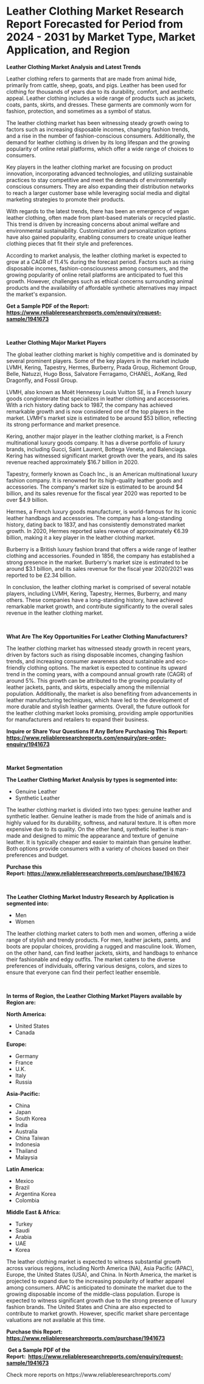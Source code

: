 <p><h1>Leather Clothing Market Research Report Forecasted for Period from 2024 -  2031 by Market Type, Market Application, and Region</h1></p><p><strong>Leather Clothing Market Analysis and Latest Trends</strong></p>
<p><p>Leather clothing refers to garments that are made from animal hide, primarily from cattle, sheep, goats, and pigs. Leather has been used for clothing for thousands of years due to its durability, comfort, and aesthetic appeal. Leather clothing includes a wide range of products such as jackets, coats, pants, skirts, and dresses. These garments are commonly worn for fashion, protection, and sometimes as a symbol of status.</p><p>The leather clothing market has been witnessing steady growth owing to factors such as increasing disposable incomes, changing fashion trends, and a rise in the number of fashion-conscious consumers. Additionally, the demand for leather clothing is driven by its long lifespan and the growing popularity of online retail platforms, which offer a wide range of choices to consumers.</p><p>Key players in the leather clothing market are focusing on product innovation, incorporating advanced technologies, and utilizing sustainable practices to stay competitive and meet the demands of environmentally conscious consumers. They are also expanding their distribution networks to reach a larger customer base while leveraging social media and digital marketing strategies to promote their products.</p><p>With regards to the latest trends, there has been an emergence of vegan leather clothing, often made from plant-based materials or recycled plastic. This trend is driven by increasing concerns about animal welfare and environmental sustainability. Customization and personalization options have also gained popularity, enabling consumers to create unique leather clothing pieces that fit their style and preferences.</p><p>According to market analysis, the leather clothing market is expected to grow at a CAGR of 11.4% during the forecast period. Factors such as rising disposable incomes, fashion-consciousness among consumers, and the growing popularity of online retail platforms are anticipated to fuel this growth. However, challenges such as ethical concerns surrounding animal products and the availability of affordable synthetic alternatives may impact the market's expansion.</p></p>
<p><strong>Get a Sample PDF of the Report:&nbsp; <a href="https://www.reliableresearchreports.com/enquiry/request-sample/1941673">https://www.reliableresearchreports.com/enquiry/request-sample/1941673</a></strong></p>
<p>&nbsp;</p>
<p><strong>Leather Clothing Major Market Players</strong></p>
<p><p>The global leather clothing market is highly competitive and is dominated by several prominent players. Some of the key players in the market include LVMH, Kering, Tapestry, Hermes, Burberry, Prada Group, Richemont Group, Belle, Natuzzi, Hugo Boss, Salvatore Ferragamo, CHANEL, AoKang, Red Dragonfly, and Fossil Group.</p><p>LVMH, also known as Moët Hennessy Louis Vuitton SE, is a French luxury goods conglomerate that specializes in leather clothing and accessories. With a rich history dating back to 1987, the company has achieved remarkable growth and is now considered one of the top players in the market. LVMH's market size is estimated to be around $53 billion, reflecting its strong performance and market presence. </p><p>Kering, another major player in the leather clothing market, is a French multinational luxury goods company. It has a diverse portfolio of luxury brands, including Gucci, Saint Laurent, Bottega Veneta, and Balenciaga. Kering has witnessed significant market growth over the years, and its sales revenue reached approximately $16.7 billion in 2020.</p><p>Tapestry, formerly known as Coach Inc., is an American multinational luxury fashion company. It is renowned for its high-quality leather goods and accessories. The company's market size is estimated to be around $4 billion, and its sales revenue for the fiscal year 2020 was reported to be over $4.9 billion.</p><p>Hermes, a French luxury goods manufacturer, is world-famous for its iconic leather handbags and accessories. The company has a long-standing history, dating back to 1837, and has consistently demonstrated market growth. In 2020, Hermes reported sales revenue of approximately €6.39 billion, making it a key player in the leather clothing market.</p><p>Burberry is a British luxury fashion brand that offers a wide range of leather clothing and accessories. Founded in 1856, the company has established a strong presence in the market. Burberry's market size is estimated to be around $3.1 billion, and its sales revenue for the fiscal year 2020/2021 was reported to be £2.34 billion.</p><p>In conclusion, the leather clothing market is comprised of several notable players, including LVMH, Kering, Tapestry, Hermes, Burberry, and many others. These companies have a long-standing history, have achieved remarkable market growth, and contribute significantly to the overall sales revenue in the leather clothing market.</p></p>
<p>&nbsp;</p>
<p><strong>What Are The Key Opportunities For Leather Clothing Manufacturers?</strong></p>
<p><p>The leather clothing market has witnessed steady growth in recent years, driven by factors such as rising disposable incomes, changing fashion trends, and increasing consumer awareness about sustainable and eco-friendly clothing options. The market is expected to continue its upward trend in the coming years, with a compound annual growth rate (CAGR) of around 5%. This growth can be attributed to the growing popularity of leather jackets, pants, and skirts, especially among the millennial population. Additionally, the market is also benefiting from advancements in leather manufacturing techniques, which have led to the development of more durable and stylish leather garments. Overall, the future outlook for the leather clothing market looks promising, providing ample opportunities for manufacturers and retailers to expand their business.</p></p>
<p><strong>Inquire or Share Your Questions If Any Before Purchasing This Report: <a href="https://www.reliableresearchreports.com/enquiry/pre-order-enquiry/1941673">https://www.reliableresearchreports.com/enquiry/pre-order-enquiry/1941673</a></strong></p>
<p>&nbsp;</p>
<p><strong>Market Segmentation</strong></p>
<p><strong>The Leather Clothing Market Analysis by types is segmented into:</strong></p>
<p><ul><li>Genuine Leather</li><li>Synthetic Leather</li></ul></p>
<p><p>The leather clothing market is divided into two types: genuine leather and synthetic leather. Genuine leather is made from the hide of animals and is highly valued for its durability, softness, and natural texture. It is often more expensive due to its quality. On the other hand, synthetic leather is man-made and designed to mimic the appearance and texture of genuine leather. It is typically cheaper and easier to maintain than genuine leather. Both options provide consumers with a variety of choices based on their preferences and budget.</p></p>
<p><strong>Purchase this Report:&nbsp;<a href="https://www.reliableresearchreports.com/purchase/1941673">https://www.reliableresearchreports.com/purchase/1941673</a></strong></p>
<p>&nbsp;</p>
<p><strong>The Leather Clothing Market Industry Research by Application is segmented into:</strong></p>
<p><ul><li>Men</li><li>Women</li></ul></p>
<p><p>The leather clothing market caters to both men and women, offering a wide range of stylish and trendy products. For men, leather jackets, pants, and boots are popular choices, providing a rugged and masculine look. Women, on the other hand, can find leather jackets, skirts, and handbags to enhance their fashionable and edgy outfits. The market caters to the diverse preferences of individuals, offering various designs, colors, and sizes to ensure that everyone can find their perfect leather ensemble.</p></p>
<p>&nbsp;</p>
<p><strong>In terms of Region, the Leather Clothing Market Players available by Region are:</strong></p>
<p>
    <p> <strong> North America: </strong>
        <ul>
            <li>United States</li>
            <li>Canada</li>
        </ul>
        </p> 
    <p> <strong> Europe: </strong>
        <ul>
            <li>Germany</li>
            <li>France</li>
            <li>U.K.</li>
            <li>Italy</li>
            <li>Russia</li>
        </ul>
        </p> 
    <p> <strong> Asia-Pacific: </strong>
        <ul>
            <li>China</li>
            <li>Japan</li>
            <li>South Korea</li>
            <li>India</li>
            <li>Australia</li>
            <li>China Taiwan</li>
            <li>Indonesia</li>
            <li>Thailand</li>
            <li>Malaysia</li>
        </ul>
        </p> 
    <p> <strong> Latin America: </strong>
        <ul>
            <li>Mexico</li>
            <li>Brazil</li>
            <li>Argentina Korea</li>
            <li>Colombia</li>
        </ul>
        </p> 
    <p> <strong> Middle East & Africa: </strong>
        <ul>
            <li>Turkey</li>
            <li>Saudi</li>
            <li>Arabia</li>
            <li>UAE</li>
            <li>Korea</li>
        </ul>
    </p>
    </p>
<p><p>The leather clothing market is expected to witness substantial growth across various regions, including North America (NA), Asia Pacific (APAC), Europe, the United States (USA), and China. In North America, the market is projected to expand due to the increasing popularity of leather apparel among consumers. APAC is anticipated to dominate the market due to the growing disposable income of the middle-class population. Europe is expected to witness significant growth due to the strong presence of luxury fashion brands. The United States and China are also expected to contribute to market growth. However, specific market share percentage valuations are not available at this time.</p></p>
<p><strong>Purchase this Report: <a href="https://www.reliableresearchreports.com/purchase/1941673">https://www.reliableresearchreports.com/purchase/1941673</a></strong></p>
<p>&nbsp;<strong>Get a Sample PDF of the Report:&nbsp;&nbsp;<a href="https://www.reliableresearchreports.com/enquiry/request-sample/1941673">https://www.reliableresearchreports.com/enquiry/request-sample/1941673</a></strong></p>
<p><strong></strong></p>
<p>Check more reports on https://www.reliableresearchreports.com/</p>